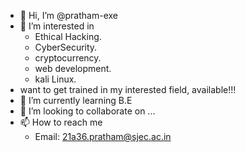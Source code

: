 - 👋 Hi, I’m @pratham-exe
- 👀 I’m interested in 
     - Ethical Hacking. 
     - CyberSecurity.
     - cryptocurrency.
     - web development.
     - kali Linux.
-    want to get trained in my interested field, available!!!
- 🌱 I’m currently learning B.E
- 💞️ I’m looking to collaborate on ...
- 📫 How to reach me 
    - Email: 21a36.pratham@sjec.ac.in 
    

<!---
pratham-exe/pratham-exe is a ✨ special ✨ repository because its `README.md` (this file) appears on your GitHub profile.
You can click the Preview link to take a look at your changes.
--->
